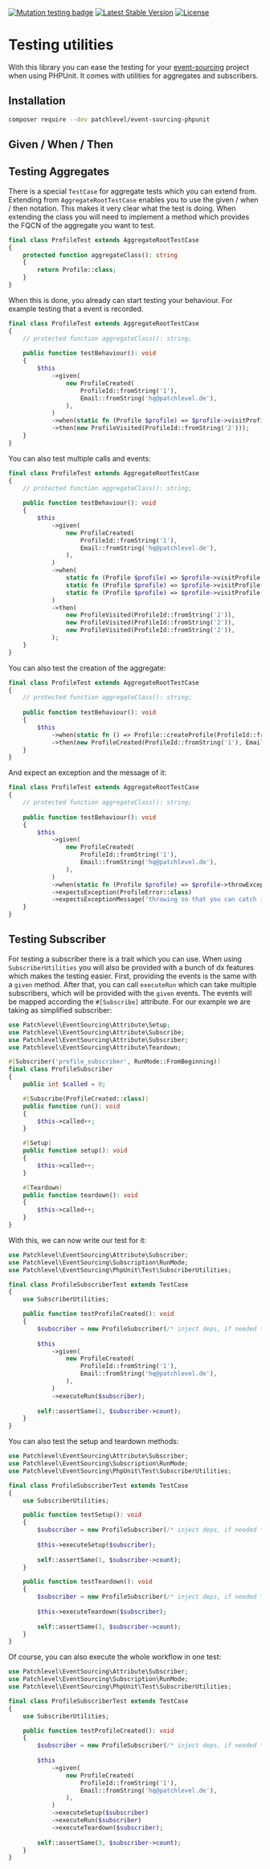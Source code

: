 [![Mutation testing badge](https://img.shields.io/endpoint?style=flat&url=https%3A%2F%2Fbadge-api.stryker-mutator.io%2Fgithub.com%2Fpatchlevel%2Fevent-sourcing-phpunit%2F1.0.x)](https://dashboard.stryker-mutator.io/reports/github.com/patchlevel/event-sourcing-phpunit/1.0.x)
[![Latest Stable Version](https://poser.pugx.org/patchlevel/event-sourcing-phpunit/v)](//packagist.org/packages/patchlevel/event-sourcing-phpunit)
[![License](https://poser.pugx.org/patchlevel/event-sourcing-phpunit/license)](//packagist.org/packages/patchlevel/event-sourcing-phpunit)

# Testing utilities

With this library you can ease the testing for your [event-sourcing](https://github.com/patchlevel/event-sourcing)
project when using PHPUnit. It comes with utilities for aggregates and subscribers.

## Installation

```bash
composer require --dev patchlevel/event-sourcing-phpunit
```

## Given / When / Then

## Testing Aggregates

There is a special `TestCase` for aggregate tests which you can extend from. Extending from `AggregateRootTestCase`
enables you to use the given / when / then notation. This makes it very clear what the test is doing. When extending the
class you will need to implement a method which provides the FQCN of the aggregate you want to test.

```php
final class ProfileTest extends AggregateRootTestCase
{
    protected function aggregateClass(): string
    {
        return Profile::class;
    }
}
```

When this is done, you already can start testing your behaviour. For example testing that a event is recorded.

```php
final class ProfileTest extends AggregateRootTestCase
{ 
    // protected function aggregateClass(): string;
    
    public function testBehaviour(): void
    {
        $this
            ->given(
                new ProfileCreated(
                    ProfileId::fromString('1'),
                    Email::fromString('hq@patchlevel.de'),
                ),
            )
            ->when(static fn (Profile $profile) => $profile->visitProfile(ProfileId::fromString('2')))
            ->then(new ProfileVisited(ProfileId::fromString('2')));
    }
}
```

You can also test multiple calls and events:

```php
final class ProfileTest extends AggregateRootTestCase
{ 
    // protected function aggregateClass(): string;
    
    public function testBehaviour(): void
    {
        $this
            ->given(
                new ProfileCreated(
                    ProfileId::fromString('1'),
                    Email::fromString('hq@patchlevel.de'),
                ),
            )
            ->when(
                static fn (Profile $profile) => $profile->visitProfile(ProfileId::fromString('2')),
                static fn (Profile $profile) => $profile->visitProfile(ProfileId::fromString('2')),
                static fn (Profile $profile) => $profile->visitProfile(ProfileId::fromString('2')),
            )
            ->then(
                new ProfileVisited(ProfileId::fromString('2')),
                new ProfileVisited(ProfileId::fromString('2')),
                new ProfileVisited(ProfileId::fromString('2')),
            );
    }
}
```

You can also test the creation of the aggregate:

```php
final class ProfileTest extends AggregateRootTestCase
{ 
    // protected function aggregateClass(): string;
    
    public function testBehaviour(): void
    {
        $this
            ->when(static fn () => Profile::createProfile(ProfileId::fromString('1'), Email::fromString('hq@patchlevel.de')))
            ->then(new ProfileCreated(ProfileId::fromString('1'), Email::fromString('hq@patchlevel.de')));
    }
}
```

And expect an exception and the message of it:

```php
final class ProfileTest extends AggregateRootTestCase
{ 
    // protected function aggregateClass(): string;
    
    public function testBehaviour(): void
    {
        $this
            ->given(
                new ProfileCreated(
                    ProfileId::fromString('1'),
                    Email::fromString('hq@patchlevel.de'),
                ),
            )
            ->when(static fn (Profile $profile) => $profile->throwException())
            ->expectsException(ProfileError::class)
            ->expectsExceptionMessage('throwing so that you can catch it!');
    }
}
```

## Testing Subscriber

For testing a subscriber there is a trait which you can use. When using `SubscriberUtilities` you will also be provided
with a bunch of dx features which makes the testing easier. First, providing the events is the same with a `given`
method. After that, you can call `executeRun` which can take multiple subscribers, which will be provided with the
`given` events. The events will be mapped according the `#[Subscribe]` attribute. For our example we are taking as
simplified subscriber:

```php
use Patchlevel\EventSourcing\Attribute\Setup;
use Patchlevel\EventSourcing\Attribute\Subscribe;
use Patchlevel\EventSourcing\Attribute\Subscriber;
use Patchlevel\EventSourcing\Attribute\Teardown;

#[Subscriber('profile_subscriber', RunMode::FromBeginning)]
final class ProfileSubscriber
{
    public int $called = 0;

    #[Subscribe(ProfileCreated::class)]
    public function run(): void
    {
        $this->called++;
    }

    #[Setup]
    public function setup(): void
    {
        $this->called++;
    }

    #[Teardown]
    public function teardown(): void
    {
        $this->called++;
    }
}
```

With this, we can now write our test for it:

```php
use Patchlevel\EventSourcing\Attribute\Subscriber;
use Patchlevel\EventSourcing\Subscription\RunMode;
use Patchlevel\EventSourcing\PhpUnit\Test\SubscriberUtilities;

final class ProfileSubscriberTest extends TestCase
{
    use SubscriberUtilities;

    public function testProfileCreated(): void 
    {
        $subscriber = new ProfileSubscriber(/* inject deps, if needed */);
        
        $this
            ->given(
                new ProfileCreated(
                    ProfileId::fromString('1'),
                    Email::fromString('hq@patchlevel.de'),
                ),
            )
            ->executeRun($subscriber);
            
        self::assertSame(1, $subscriber->count);
    }
}
```

You can also test the setup and teardown methods:

```php
use Patchlevel\EventSourcing\Attribute\Subscriber;
use Patchlevel\EventSourcing\Subscription\RunMode;
use Patchlevel\EventSourcing\PhpUnit\Test\SubscriberUtilities;

final class ProfileSubscriberTest extends TestCase
{
    use SubscriberUtilities;

    public function testSetup(): void 
    {
        $subscriber = new ProfileSubscriber(/* inject deps, if needed */);
        
        $this->executeSetup($subscriber);
            
        self::assertSame(1, $subscriber->count);
    }

    public function testTeardown(): void 
    {
        $subscriber = new ProfileSubscriber(/* inject deps, if needed */);
        
        $this->executeTeardown($subscriber);
            
        self::assertSame(1, $subscriber->count);
    }
}
```

Of course, you can also execute the whole workflow in one test:

```php
use Patchlevel\EventSourcing\Attribute\Subscriber;
use Patchlevel\EventSourcing\Subscription\RunMode;
use Patchlevel\EventSourcing\PhpUnit\Test\SubscriberUtilities;

final class ProfileSubscriberTest extends TestCase
{
    use SubscriberUtilities;

    public function testProfileCreated(): void 
    {
        $subscriber = new ProfileSubscriber(/* inject deps, if needed */);
        
        $this
            ->given(
                new ProfileCreated(
                    ProfileId::fromString('1'),
                    Email::fromString('hq@patchlevel.de'),
                ),
            )
            ->executeSetup($subscriber)
            ->executeRun($subscriber)
            ->executeTeardown($subscriber);
            
        self::assertSame(3, $subscriber->count);
    }
}
```